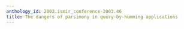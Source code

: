 ```yaml
---
anthology_id: 2003.ismir_conference-2003.46
title: The dangers of parsimony in query-by-humming applications
---
```

